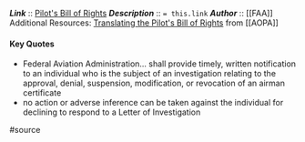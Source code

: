 ***Link***      :: [Pilot's Bill of Rights](https://www.govinfo.gov/content/pkg/COMPS-11475/pdf/COMPS-11475.pdf)
***Description***      :: `= this.link`
***Author*** :: [[FAA]]
Additional Resources: [Translating the Pilot's Bill of Rights](https://pilot-protection-services.aopa.org/news/2022/january/01/translating-the-pilots-bill-of-rights) from [[AOPA]]

#### Key Quotes
* Federal Aviation Administration... shall provide timely, written notification to an individual who is the subject of an investigation relating to the approval, denial, suspension, modification, or revocation of an airman certificate
* no action or adverse inference can be taken against the individual for declining to respond to a Letter of Investigation

#source